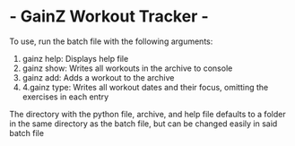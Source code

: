 
#            - GainZ Workout Tracker -

To use, run the batch file with the following arguments:

1. gainz help: Displays help file
2. gainz show: Writes all workouts in the archive to console
3. gainz add: Adds a workout to the archive
4. 4.gainz type: Writes all workout dates and their focus, omitting the exercises in each entry

The directory with the python file, archive, and help file defaults to a folder in the same directory as the batch file, but can be changed easily in said batch file
